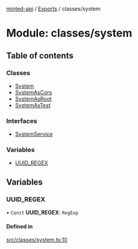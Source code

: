 [minted-api](../README.md) / [Exports](../modules.md) / classes/system

# Module: classes/system

## Table of contents

### Classes

- [System](../classes/classes_system.System.md)
- [SystemAsCors](../classes/classes_system.SystemAsCors.md)
- [SystemAsRoot](../classes/classes_system.SystemAsRoot.md)
- [SystemAsTest](../classes/classes_system.SystemAsTest.md)

### Interfaces

- [SystemService](../interfaces/classes_system.SystemService.md)

### Variables

- [UUID\_REGEX](classes_system.md#uuid_regex)

## Variables

### UUID\_REGEX

• `Const` **UUID\_REGEX**: `RegExp`

#### Defined in

[src/classes/system.ts:10](https://github.com/ianzepp/minted-api-ts/blob/05123f2/src/classes/system.ts#L10)
